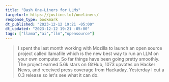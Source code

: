 ```yaml
---
title: "Bash One-Liners for LLMs"
targeturl: https://justine.lol/oneliners/
response_type: bookmark
dt_published: "2023-12-12 19:21 -05:00"
dt_updated: "2023-12-12 19:21 -05:00"
tags: ["llama","ai","llm","opensource"]
---
```


> I spent the last month working with Mozilla to launch an open source project called llamafile which is the new best way to run an LLM on your own computer. So far things have been going pretty smoothly. The project earned 5.6k stars on GitHub, 1073 upvotes on Hacker News, and received press coverage from Hackaday. Yesterday I cut a 0.3 release so let's see what it can do. 